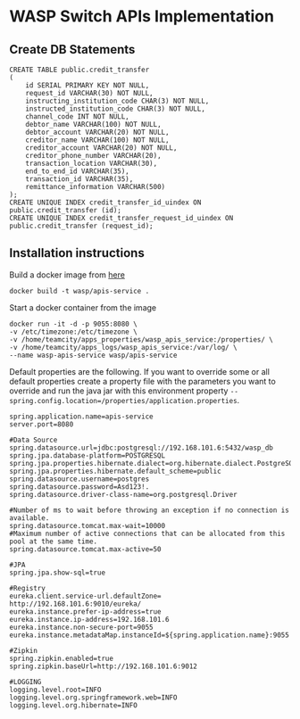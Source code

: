 # WASP Switch APIs Implementation

## Create DB Statements
```
CREATE TABLE public.credit_transfer
(
    id SERIAL PRIMARY KEY NOT NULL,
    request_id VARCHAR(30) NOT NULL,
    instructing_institution_code CHAR(3) NOT NULL,
    instructed_institution_code CHAR(3) NOT NULL,
    channel_code INT NOT NULL,
    debtor_name VARCHAR(100) NOT NULL,
    debtor_account VARCHAR(20) NOT NULL,
    creditor_name VARCHAR(100) NOT NULL,
    creditor_account VARCHAR(20) NOT NULL,
    creditor_phone_number VARCHAR(20),
    transaction_location VARCHAR(30),
    end_to_end_id VARCHAR(35),
    transaction_id VARCHAR(35),
    remittance_information VARCHAR(500)
);
CREATE UNIQUE INDEX credit_transfer_id_uindex ON public.credit_transfer (id);
CREATE UNIQUE INDEX credit_transfer_request_id_uindex ON public.credit_transfer (request_id);
```

## Installation instructions
Build a docker image from [here](./Dockerfile)
```
docker build -t wasp/apis-service .
```
Start a docker container from the image
```
docker run -it -d -p 9055:8080 \
-v /etc/timezone:/etc/timezone \
-v /home/teamcity/apps_properties/wasp_apis_service:/properties/ \
-v /home/teamcity/apps_logs/wasp_apis_service:/var/log/ \
--name wasp-apis-service wasp/apis-service
```
Default properties are the following. If you want to override some or all default properties create a property file with the parameters you want to override and run the java jar with this environment property ```--spring.config.location=/properties/application.properties```.
```
spring.application.name=apis-service
server.port=8080

#Data Source
spring.datasource.url=jdbc:postgresql://192.168.101.6:5432/wasp_db
spring.jpa.database-platform=POSTGRESQL
spring.jpa.properties.hibernate.dialect=org.hibernate.dialect.PostgreSQL94Dialect
spring.jpa.properties.hibernate.default_scheme=public
spring.datasource.username=postgres
spring.datasource.password=Asd123!.
spring.datasource.driver-class-name=org.postgresql.Driver

#Number of ms to wait before throwing an exception if no connection is available.
spring.datasource.tomcat.max-wait=10000
#Maximum number of active connections that can be allocated from this pool at the same time.
spring.datasource.tomcat.max-active=50

#JPA
spring.jpa.show-sql=true

#Registry
eureka.client.service-url.defaultZone= http://192.168.101.6:9010/eureka/
eureka.instance.prefer-ip-address=true
eureka.instance.ip-address=192.168.101.6
eureka.instance.non-secure-port=9055
eureka.instance.metadataMap.instanceId=${spring.application.name}:9055

#Zipkin
spring.zipkin.enabled=true
spring.zipkin.baseUrl=http://192.168.101.6:9012

#LOGGING
logging.level.root=INFO
logging.level.org.springframework.web=INFO
logging.level.org.hibernate=INFO
```